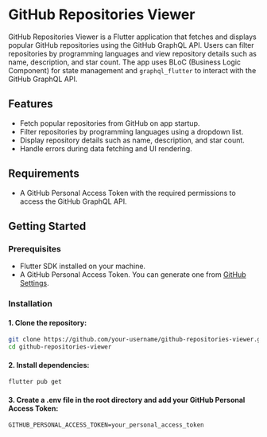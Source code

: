 # GitHub Repositories Viewer

GitHub Repositories Viewer is a Flutter application that fetches and displays popular GitHub repositories using the GitHub GraphQL API. Users can filter repositories by programming languages and view repository details such as name, description, and star count. The app uses BLoC (Business Logic Component) for state management and `graphql_flutter` to interact with the GitHub GraphQL API.

## Features

- Fetch popular repositories from GitHub on app startup.
- Filter repositories by programming languages using a dropdown list.
- Display repository details such as name, description, and star count.
- Handle errors during data fetching and UI rendering.

## Requirements

- A GitHub Personal Access Token with the required permissions to access the GitHub GraphQL API.

## Getting Started

### Prerequisites

- Flutter SDK installed on your machine.
- A GitHub Personal Access Token. You can generate one from [GitHub Settings](https://github.com/settings/tokens).

### Installation

#### 1. Clone the repository:

   ```bash
   git clone https://github.com/your-username/github-repositories-viewer.git
   cd github-repositories-viewer
```

#### 2. Install dependencies:

```bash
flutter pub get
```


#### 3. Create a .env file in the root directory and add your GitHub Personal Access Token:

```
GITHUB_PERSONAL_ACCESS_TOKEN=your_personal_access_token
```